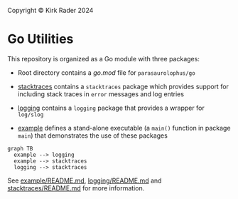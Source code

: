 Copyright &copy; Kirk Rader 2024

# Go Utilities

This repository is organized as a Go module with three packages:

* Root directory contains a _go.mod_ file for `parasaurolophus/go`

* [stacktraces](./stacktraces) contains a `stacktraces` package which provides
  support for including stack traces in `error` messages and log entries

* [logging](./logging) contains a `logging` package that provides a wrapper for
  `log/slog`

* [example](./example) defines a stand-alone executable (a `main()` function in
  package `main`) that demonstrates the use of these packages

```mermaid
graph TB
  example --> logging
  example --> stacktraces
  logging --> stacktraces
```

See [example/README.md](./example/README.md),
[logging/README.md](./logging/README.md) and
[stacktraces/README.md](./stacktraces/README.md) for more information.

